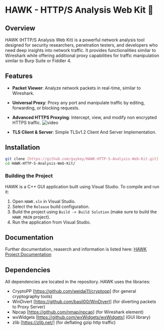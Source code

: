 # HAWK - HTTP/S Analysis Web Kit 🦅

## Overview
HAWK (HTTP/S Analysis Web Kit) is a powerful network analysis tool designed for security researchers, penetration testers, and developers who need deep insights into network traffic. It provides functionalities similar to Wireshark while offering additional proxy capabilities for traffic manipulation similar to Burp Suite or Fiddler 4.

## Features
- **Packet Viewer**: Analyze network packets in real-time, similar to Wireshark.

- **Universal Proxy**: Proxy any port and manipulate traffic by editing, forwarding, or blocking requests.

- **Advanced HTTPS Proxying**: Intercept, view, and modify non encrypted HTTPS traffic.
![video](https://github.com/user-attachments/assets/1c921954-2396-40e2-bc13-41b90fddf1a4)


- **TLS Client & Server**: Simple TLSv1.2 Client And Server Implementation.

## Installation
```sh
git clone [https://github.com/guykey/HAWK-HTTP-S-Analysis-Web-Kit.git]
cd HAWK-HTTP-S-Analysis-Web-Kit/
```


### Building the Project
HAWK is a C++ GUI application built using Visual Studio. To compile and run it:
1. Open `HAWK.sln` in Visual Studio.
2. Select the `Release` build configuration.
3. Build the project using `Build -> Build Solution` (make sure to build the `HAWK_MAIN` project).
4. Run the application from Visual Studio.

## Documentation
Further documentation, reaserch and information is listed here:
[HAWK Project Documentation](https://drive.google.com/drive/folders/1Q2v-WCJHIUktr5ynlPXBoItn3EPqOW5B)

## Dependencies
All dependencies are located in the repository.
HAWK uses the libraries:
- CryptoPP [https://github.com/weidai11/cryptopp] (for general cryptography tools)
- WinDivert [https://github.com/basil00/WinDivert] (for diverting packets to Proxy Server)
- Npcap [https://github.com/nmap/npcap] (for Wireshark element)
- wxWidgets [https://github.com/wxWidgets/wxWidgets] (GUI library)
- zlib [https://zlib.net/] (for deflating gzip http traffic)

